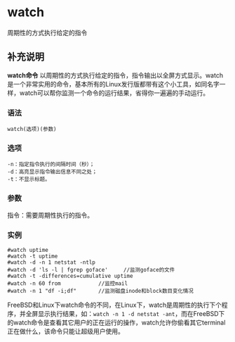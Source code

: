 watch
===

周期性的方式执行给定的指令

## 补充说明

**watch命令** 以周期性的方式执行给定的指令，指令输出以全屏方式显示。watch是一个非常实用的命令，基本所有的Linux发行版都带有这个小工具，如同名字一样，watch可以帮你监测一个命令的运行结果，省得你一遍遍的手动运行。

### 语法  

```
watch(选项)(参数)
```

### 选项  

```
-n：指定指令执行的间隔时间（秒）；
-d：高亮显示指令输出信息不同之处；
-t：不显示标题。
```

### 参数  

指令：需要周期性执行的指令。

### 实例  

```
#watch uptime
#watch -t uptime
#watch -d -n 1 netstat -ntlp
#watch -d 'ls -l | fgrep goface'     //监测goface的文件
#watch -t -differences=cumulative uptime
#watch -n 60 from            //监控mail
#watch -n 1 "df -i;df"       //监测磁盘inode和block数目变化情况
```

FreeBSD和Linux下watch命令的不同，在Linux下，watch是周期性的执行下个程序，并全屏显示执行结果，如：`watch -n 1 -d netstat -ant`，而在FreeBSD下的watch命令是查看其它用户的正在运行的操作，watch允许你偷看其它terminal正在做什么，该命令只能让超级用户使用。


<!-- Linux命令行搜索引擎：https://jaywcjlove.github.io/linux-command/ -->